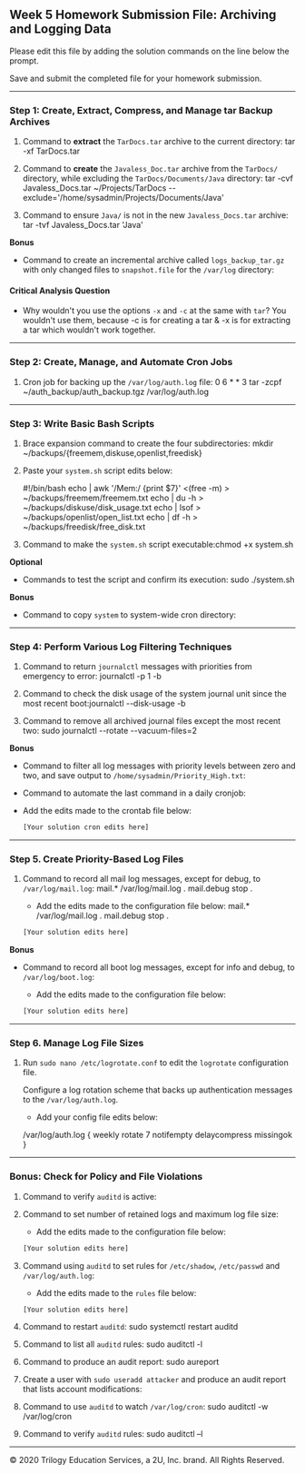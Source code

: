 ## Week 5 Homework Submission File: Archiving and Logging Data

Please edit this file by adding the solution commands on the line below the prompt.

Save and submit the completed file for your homework submission.

---

### Step 1: Create, Extract, Compress, and Manage tar Backup Archives

1. Command to **extract** the `TarDocs.tar` archive to the current directory: tar -xf TarDocs.tar

2. Command to **create** the `Javaless_Doc.tar` archive from the `TarDocs/` directory, while excluding the `TarDocs/Documents/Java` directory: tar -cvf Javaless_Docs.tar ~/Projects/TarDocs --exclude='/home/sysadmin/Projects/Documents/Java'


3. Command to ensure `Java/` is not in the new `Javaless_Docs.tar` archive: tar -tvf Javaless_Docs.tar  'Java'

**Bonus** 
- Command to create an incremental archive called `logs_backup_tar.gz` with only changed files to `snapshot.file` for the `/var/log` directory:

#### Critical Analysis Question

- Why wouldn't you use the options `-x` and `-c` at the same with `tar`? You wouldn't use them, because -c is for creating a tar & -x is for extracting a tar which wouldn't work together. 

---

### Step 2: Create, Manage, and Automate Cron Jobs

1. Cron job for backing up the `/var/log/auth.log` file: 0 6 * * 3 tar -zcpf ~/auth_backup/auth_backup.tgz /var/log/auth.log

---

### Step 3: Write Basic Bash Scripts

1. Brace expansion command to create the four subdirectories: mkdir ~/backups/{freemem,diskuse,openlist,freedisk}

2. Paste your `system.sh` script edits below:

    #!/bin/bash
echo | awk '/Mem:/ {print $7}' <(free -m) >  ~/backups/freemem/freemem.txt
echo | du -h > ~/backups/diskuse/disk_usage.txt
echo | lsof  > ~/backups/openlist/open_list.txt
echo | df -h > ~/backups/freedisk/free_disk.txt

3. Command to make the `system.sh` script executable:chmod +x system.sh

**Optional**
- Commands to test the script and confirm its execution: sudo ./system.sh

**Bonus**
- Command to copy `system` to system-wide cron directory: 

---

### Step 4: Perform Various Log Filtering Techniques

1. Command to return `journalctl` messages with priorities from emergency to error: journalctl -p 1 -b

2. Command to check the disk usage of the system journal unit since the most recent boot:journalctl --disk-usage -b

3. Command to remove all archived journal files except the most recent two: sudo journalctl --rotate --vacuum-files=2

**Bonus** 
- Command to filter all log messages with priority levels between zero and two, and save output to `/home/sysadmin/Priority_High.txt`:

- Command to automate the last command in a daily cronjob:


- Add the edits made to the crontab file below:

    ```bash
    [Your solution cron edits here]
    ```

---

### Step 5. Create Priority-Based Log Files

1. Command to record all mail log messages, except for debug, to `/var/log/mail.log`:
mail.* /var/log/mail.log .
mail.debug	stop   .

    - Add the edits made to the configuration file below: mail.* /var/log/mail.log .
mail.debug	stop   .


    ```bash
    [Your solution edits here]
    ```
**Bonus**

- Command to record all boot log messages, except for info and debug, to `/var/log/boot.log`:

    - Add the edits made to the configuration file below:

    ```bash
    [Your solution edits here]
    ```

---

### Step 6. Manage Log File Sizes
 
1. Run `sudo nano /etc/logrotate.conf` to edit the `logrotate` configuration file. 

    Configure a log rotation scheme that backs up authentication messages to the `/var/log/auth.log`.

    - Add your config file edits below:

   
   /var/log/auth.log {
weekly
rotate 7
notifempty
delaycompress
missingok
}

---

### Bonus: Check for Policy and File Violations

1. Command to verify `auditd` is active:

2. Command to set number of retained logs and maximum log file size:

    - Add the edits made to the configuration file below:

    ```bash
    [Your solution edits here]
    ```

3. Command using `auditd` to set rules for `/etc/shadow`, `/etc/passwd` and `/var/log/auth.log`:


    - Add the edits made to the `rules` file below:

    ```bash
    [Your solution edits here]
    ```

4. Command to restart `auditd`: sudo systemctl restart auditd

5. Command to list all `auditd` rules: sudo auditctl -l

6. Command to produce an audit report: sudo aureport

7. Create a user with `sudo useradd attacker` and produce an audit report that lists account modifications:

8. Command to use `auditd` to watch `/var/log/cron`: sudo auditctl -w /var/log/cron

9. Command to verify `auditd` rules: sudo auditctl –l

---
© 2020 Trilogy Education Services, a 2U, Inc. brand. All Rights Reserved.
